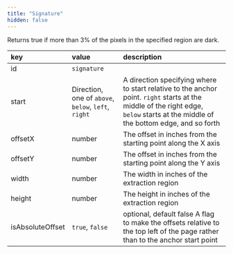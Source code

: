 ```yaml
---
title: "Signature"
hidden: false
---
```

Returns true if more than 3% of the pixels in the specified region are dark.

| key              | value                                               | description                                                  |
| :--------------- | :-------------------------------------------------- | :----------------------------------------------------------- |
| id               | `signature`                                         |                                                              |
| start            | Direction, one of `above`, `below`, `left`, `right` | A direction specifying where to start relative to the anchor point. `right` starts at the middle of the right edge, `below` starts at the middle of the bottom edge, and so forth |
| offsetX          | number                                              | The offset in inches from the starting point along the X axis |
| offsetY          | number                                              | The offset in inches from the starting point along the Y axis |
| width            | number                                              | The width in inches of the extraction region                 |
| height           | number                                              | The height in inches of the extraction region                |
| isAbsoluteOffset | `true`, `false`                                     | optional, default false  A flag to make the offsets relative to the top left of the page rather than to the anchor start point |